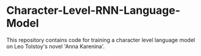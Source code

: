 # Character-Level-RNN-Language-Model
 This repository contains code for training a character level language model on Leo Tolstoy's novel 'Anna Karenina'. 
